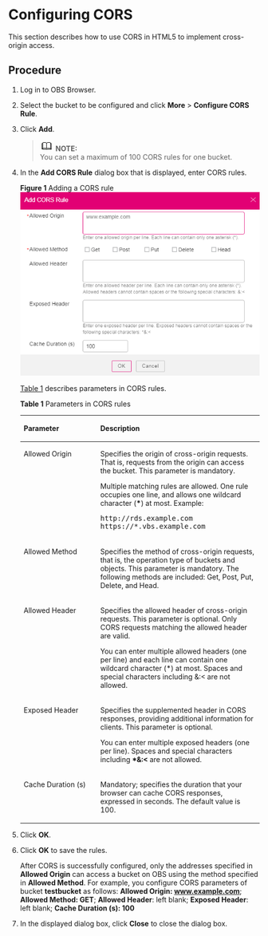 # Configuring CORS<a name="en-us_topic_0045853860"></a>

This section describes how to use CORS in HTML5 to implement cross-origin access.

## Procedure<a name="s933c5484fd734428b5e2e24bf708a8e5"></a>

1.  Log in to OBS Browser.
2.  Select the bucket to be configured and click  **More**  \>  **Configure CORS Rule**.
3.  Click  **Add**.

    >![](public_sys-resources/icon-note.gif) **NOTE:**   
    >You can set a maximum of 100 CORS rules for one bucket.  

4.  In the  **Add CORS Rule**  dialog box that is displayed, enter CORS rules.

    **Figure  1**  Adding a CORS rule<a name="fe30e6fe056434c66a690c9063d04e6bb"></a>  
    ![](figures/adding-a-cors-rule.png "adding-a-cors-rule")

    [Table 1](#t810c07199d9d4fb4949e45cc402582a0)  describes parameters in CORS rules.

    **Table  1**  Parameters in CORS rules

    <a name="t810c07199d9d4fb4949e45cc402582a0"></a>
    <table><thead align="left"><tr id="r282c3ed8eee94e42b62d5849670244ca"><th class="cellrowborder" valign="top" width="32%" id="mcps1.2.3.1.1"><p id="a602c237b70394ce5a689bb6ebdca0c16"><a name="a602c237b70394ce5a689bb6ebdca0c16"></a><a name="a602c237b70394ce5a689bb6ebdca0c16"></a>Parameter</p>
    </th>
    <th class="cellrowborder" valign="top" width="68%" id="mcps1.2.3.1.2"><p id="a1d5215e5897b4b16828bfbc8b1878a5a"><a name="a1d5215e5897b4b16828bfbc8b1878a5a"></a><a name="a1d5215e5897b4b16828bfbc8b1878a5a"></a>Description</p>
    </th>
    </tr>
    </thead>
    <tbody><tr id="r2ff60e1cc4c04df0bd1b01f6f2bb5196"><td class="cellrowborder" valign="top" width="32%" headers="mcps1.2.3.1.1 "><p id="a157438a1cf0e4973a1bbe1e79572c531"><a name="a157438a1cf0e4973a1bbe1e79572c531"></a><a name="a157438a1cf0e4973a1bbe1e79572c531"></a>Allowed Origin</p>
    </td>
    <td class="cellrowborder" valign="top" width="68%" headers="mcps1.2.3.1.2 "><p id="af293f21d2e374fa4934e7bd8be3752eb"><a name="af293f21d2e374fa4934e7bd8be3752eb"></a><a name="af293f21d2e374fa4934e7bd8be3752eb"></a>Specifies the origin of cross-origin requests. That is, requests from the origin can access the bucket. This parameter is mandatory.</p>
    <p id="ac0e68ea7740c478ba86dfb9ee32ff300"><a name="ac0e68ea7740c478ba86dfb9ee32ff300"></a><a name="ac0e68ea7740c478ba86dfb9ee32ff300"></a>Multiple matching rules are allowed. One rule occupies one line, and allows one wildcard character (<strong id="b15430134443519"><a name="b15430134443519"></a><a name="b15430134443519"></a>*</strong>) at most. Example:</p>
    <pre class="screen" id="scbcd7fb5598746eb8312b7ae6cacc05f"><a name="scbcd7fb5598746eb8312b7ae6cacc05f"></a><a name="scbcd7fb5598746eb8312b7ae6cacc05f"></a>http://rds.example.com
    https://*.vbs.example.com</pre>
    </td>
    </tr>
    <tr id="rab81f76db9364bf8ab978a987ee0e07b"><td class="cellrowborder" valign="top" width="32%" headers="mcps1.2.3.1.1 "><p id="a25b2e075e2234e10937f43f599273668"><a name="a25b2e075e2234e10937f43f599273668"></a><a name="a25b2e075e2234e10937f43f599273668"></a>Allowed Method</p>
    </td>
    <td class="cellrowborder" valign="top" width="68%" headers="mcps1.2.3.1.2 "><p id="a901f59948c80429583c364e96bd352c6"><a name="a901f59948c80429583c364e96bd352c6"></a><a name="a901f59948c80429583c364e96bd352c6"></a>Specifies the method of cross-origin requests, that is, the operation type of buckets and objects. This parameter is mandatory. The following methods are included: Get, Post, Put, Delete, and Head.</p>
    </td>
    </tr>
    <tr id="r467a5c6a833f4015bb22f4087de6b74c"><td class="cellrowborder" valign="top" width="32%" headers="mcps1.2.3.1.1 "><p id="a6dc9a4d89e134b2aa83df07975ff13fe"><a name="a6dc9a4d89e134b2aa83df07975ff13fe"></a><a name="a6dc9a4d89e134b2aa83df07975ff13fe"></a>Allowed Header</p>
    </td>
    <td class="cellrowborder" valign="top" width="68%" headers="mcps1.2.3.1.2 "><p id="adea4598de03143f2a8e47195d17341d1"><a name="adea4598de03143f2a8e47195d17341d1"></a><a name="adea4598de03143f2a8e47195d17341d1"></a>Specifies the allowed header of cross-origin requests. This parameter is optional. Only CORS requests matching the allowed header are valid.</p>
    <p id="a055e9cbebabc4c85ad34a31b69b5ada3"><a name="a055e9cbebabc4c85ad34a31b69b5ada3"></a><a name="a055e9cbebabc4c85ad34a31b69b5ada3"></a>You can enter multiple allowed headers (one per line) and each line can contain one wildcard character (*) at most. Spaces and special characters including &amp;:&lt; are not allowed.</p>
    </td>
    </tr>
    <tr id="r64d7889221344540a64115505d5e1e72"><td class="cellrowborder" valign="top" width="32%" headers="mcps1.2.3.1.1 "><p id="a910e77b75bbd4c2986a23ce2aab35e6f"><a name="a910e77b75bbd4c2986a23ce2aab35e6f"></a><a name="a910e77b75bbd4c2986a23ce2aab35e6f"></a>Exposed Header</p>
    </td>
    <td class="cellrowborder" valign="top" width="68%" headers="mcps1.2.3.1.2 "><p id="a4e770b7fc6404388bcf68eb959df4401"><a name="a4e770b7fc6404388bcf68eb959df4401"></a><a name="a4e770b7fc6404388bcf68eb959df4401"></a>Specifies the supplemented header in CORS responses, providing additional information for clients. This parameter is optional.</p>
    <p id="a37cf726ebb9649ef98d0256ee1c35dc9"><a name="a37cf726ebb9649ef98d0256ee1c35dc9"></a><a name="a37cf726ebb9649ef98d0256ee1c35dc9"></a>You can enter multiple exposed headers (one per line). Spaces and special characters including <strong id="b31335915574"><a name="b31335915574"></a><a name="b31335915574"></a>*&amp;:&lt;</strong> are not allowed.</p>
    </td>
    </tr>
    <tr id="r878b4e4c1aa9415ebabb6923463b8153"><td class="cellrowborder" valign="top" width="32%" headers="mcps1.2.3.1.1 "><p id="a69c5c5a0268b4a33a275a5109847d94c"><a name="a69c5c5a0268b4a33a275a5109847d94c"></a><a name="a69c5c5a0268b4a33a275a5109847d94c"></a>Cache Duration (s)</p>
    </td>
    <td class="cellrowborder" valign="top" width="68%" headers="mcps1.2.3.1.2 "><p id="ab09e25a0b9b74b6a978e809ab22ba139"><a name="ab09e25a0b9b74b6a978e809ab22ba139"></a><a name="ab09e25a0b9b74b6a978e809ab22ba139"></a>Mandatory; specifies the duration that your browser can cache CORS responses, expressed in seconds. The default value is 100.</p>
    </td>
    </tr>
    </tbody>
    </table>

5.  Click  **OK**.
6.  Click  **OK**  to save the rules.

    After CORS is successfully configured, only the addresses specified in  **Allowed Origin**  can access a bucket on OBS using the method specified in  **Allowed Method**. For example, you configure CORS parameters of bucket  **testbucket**  as follows:  **Allowed Origin: www.example.com**;  **Allowed Method: GET**;  **Allowed Header**: left blank;  **Exposed Header**: left blank;  **Cache Duration \(s\): 100**

7.  In the displayed dialog box, click  **Close**  to close the dialog box.

